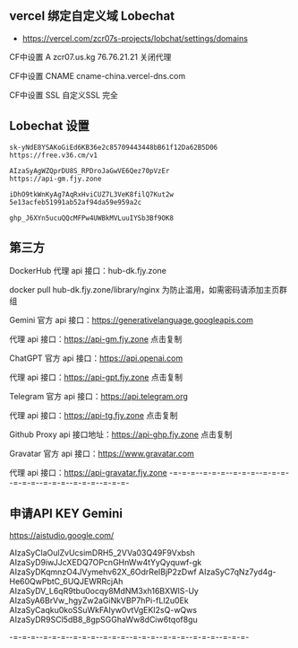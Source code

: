 ## vercel  绑定自定义域  Lobechat

- https://vercel.com/zcr07s-projects/lobchat/settings/domains

CF中设置  A zcr07.us.kg   76.76.21.21   关闭代理

CF中设置  CNAME  cname-china.vercel-dns.com

CF中设置  SSL  自定义SSL  完全


## Lobechat 设置


```
sk-yNdE8YSAKoGiEd6KB36e2c85709443448bB61f12Da62B5D06
https://free.v36.cm/v1

AIzaSyAgWZQprDU8S_RPDroJaGwVE6Qez70pVzEr
https://api-gm.fjy.zone

iDhO9tkWnKyAg7AqRxHviCUZ7L3VeK8filQ7Kut2w
5e13acfeb51991ab52af94da59e959a2c

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8
```

## 第三方

DockerHub
代理 api 接口：hub-dk.fjy.zone 

docker pull hub-dk.fjy.zone/library/nginx
为防止滥用，如需密码请添加主页群组

Gemini
官方 api 接口：https://generativelanguage.googleapis.com

代理 api 接口：https://api-gm.fjy.zone 点击复制

ChatGPT
官方 api 接口：https://api.openai.com

代理 api 接口：https://api-gpt.fjy.zone 点击复制

Telegram
官方 api 接口：https://api.telegram.org

代理 api 接口：https://api-tg.fjy.zone 点击复制

Github Proxy
api 接口地址：https://api-ghp.fjy.zone 点击复制

Gravatar
官方 api 接口：https://www.gravatar.com

代理 api 接口：https://api-gravatar.fjy.zone 
-=-=-=--=-=-=--=-=-=--=-=-=--=-=-=--=-=-=--=-=-=--=-=-=-

## 申请API KEY  Gemini
https://aistudio.google.com/

AIzaSyClaOulZvUcsimDRH5_2VVa03Q49F9Vxbsh
AIzaSyD9iwJJcXEDQ7OPcnGHnWw4tYyQyquwf-gk
AIzaSyDKqmnzO4JVymehv62X_6OdrReIBjP2zDwf
AIzaSyC7qNz7yd4g-He60QwPbtC_6UQJEWRRcjAh
AIzaSyDV_L6qR9tbu0ocqy8MdNM3xh16BXWlS-Uy
AIzaSyA6BrVw_hgyZw2aGiNkVBP7hPi-fLl2u0Ek
AIzaSyCaqku0koSSuWkFAIyw0vtVgEKI2sQ-wQws
AIzaSyDR9SCl5dB8_8gpSGGhaWw8dCiw6tqof8gu

-=-=-=--=-=-=--=-=-=--=-=-=--=-=-=--=-=-=--=-=-=--=-=-=-

## 


